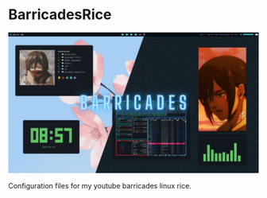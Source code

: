 # BarricadesRice
<p align="center">
<img src="https://github.com/xfcisco/BarricadesRice/blob/main/Barricades.png?raw=true" alt="logo" width="1000"/>
</p>
Configuration files for my youtube barricades linux rice.

